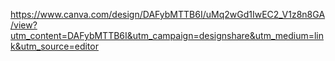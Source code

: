 https://www.canva.com/design/DAFybMTTB6I/uMq2wGd1IwEC2_V1z8n8GA/view?utm_content=DAFybMTTB6I&utm_campaign=designshare&utm_medium=link&utm_source=editor
